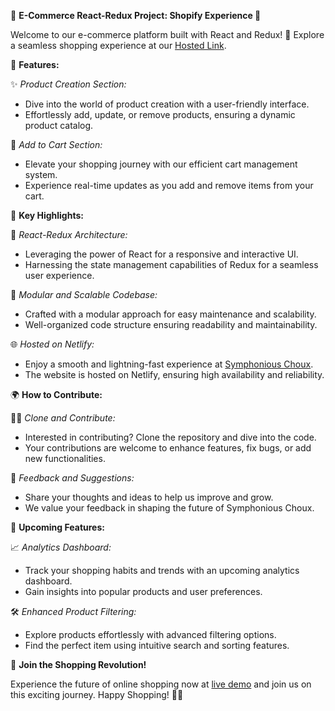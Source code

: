 🌟 **E-Commerce React-Redux Project: Shopify Experience 🚀**

Welcome to our e-commerce platform built with React and Redux! 🚀 Explore a seamless shopping experience at our [Hosted Link](https://symphonious-choux-4849bc.netlify.app/).

🎨 **Features:**

✨ *Product Creation Section:*
   - Dive into the world of product creation with a user-friendly interface.
   - Effortlessly add, update, or remove products, ensuring a dynamic product catalog.

🛒 *Add to Cart Section:*
   - Elevate your shopping journey with our efficient cart management system.
   - Experience real-time updates as you add and remove items from your cart.

🌈 **Key Highlights:**

🚀 *React-Redux Architecture:*
   - Leveraging the power of React for a responsive and interactive UI.
   - Harnessing the state management capabilities of Redux for a seamless user experience.

🔧 *Modular and Scalable Codebase:*
   - Crafted with a modular approach for easy maintenance and scalability.
   - Well-organized code structure ensuring readability and maintainability.

🌐 *Hosted on Netlify:*
   - Enjoy a smooth and lightning-fast experience at [Symphonious Choux](https://symphonious-choux-4849bc.netlify.app/).
   - The website is hosted on Netlify, ensuring high availability and reliability.

🌍 **How to Contribute:**

👩‍💻 *Clone and Contribute:*
   - Interested in contributing? Clone the repository and dive into the code.
   - Your contributions are welcome to enhance features, fix bugs, or add new functionalities.

🌟 *Feedback and Suggestions:*
   - Share your thoughts and ideas to help us improve and grow.
   - We value your feedback in shaping the future of Symphonious Choux.

🚧 **Upcoming Features:**

📈 *Analytics Dashboard:*
   - Track your shopping habits and trends with an upcoming analytics dashboard.
   - Gain insights into popular products and user preferences.

🛠️ *Enhanced Product Filtering:*
   - Explore products effortlessly with advanced filtering options.
   - Find the perfect item using intuitive search and sorting features.

🌌 **Join the Shopping Revolution!**

Experience the future of online shopping now at [live demo](https://symphonious-choux-4849bc.netlify.app/) and join us on this exciting journey. Happy Shopping! 🎉🛒
